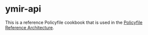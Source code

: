 # ymir-api

This is a reference Policyfile cookbook that is used in the
[Policyfile Reference Architecture](https://github.com/danielcbright/policyfiles-reference-arch).
